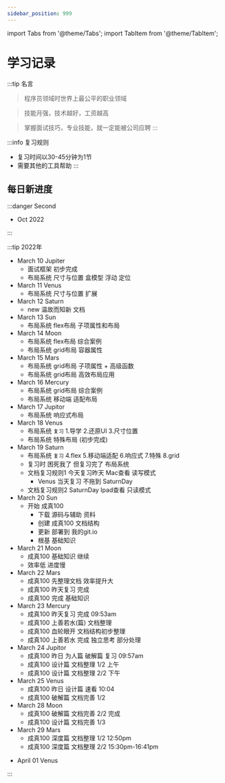 ```yaml
---
sidebar_position: 999
---
```

import Tabs from '@theme/Tabs';
import TabItem from '@theme/TabItem';

# 学习记录
:::tip 名言
>程序员领域时世界上最公平的职业领域

>技能月强，技术越好，工资越高

>掌握面试技巧，专业技能，就一定能被公司应聘
:::

:::info 复习规则
- 复习时间以30-45分钟为1节
- 需要其他的工具帮助
:::

## 每日新进度

:::danger Second
<Tabs>
<TabItem value="review" label="复习">

- Oct 2022

</TabItem>
</Tabs>
:::

:::tip 2022年
<Tabs>
<TabItem value="mar" label="3月">

- March 10 Jupiter
  - 面试框架 初步完成
  - 布局系统 尺寸与位置 盒模型 浮动 定位
- March 11 Venus
  - 布局系统 尺寸与位置 扩展
- March 12 Saturn
  - new 温故而知新 文档
- March 13 Sun
  - 布局系统 flex布局 子项属性和布局
- March 14 Moon
  - 布局系统 flex布局 综合案例
  - 布局系统 grid布局 容器属性
- March 15 Mars
  - 布局系统 grid布局 子项属性 + 高级函数
  - 布局系统 grid布局 高效布局应用
- March 16 Mercury
  - 布局系统 grid布局 综合案例
  - 布局系统 移动端 适配布局
- March 17 Jupitor
  - 布局系统 响应式布局
- March 18 Venus
  - 布局系统 `复习` 1.导学 2.还原UI 3.尺寸位置
  - 布局系统 特殊布局 (初步完成)
- March 19 Saturn
  - 布局系统 `复习` 4.flex 5.移动端适配 6.响应式 7.特殊 8.grid 
  - 复习时 困死我了 但复习完了 布局系统
  - 文档复习规则1 今天复习昨天 Mac查看 读写模式
    - Venus 当天复习 不拖到 SaturnDay
  - 文档复习规则2 SaturnDay Ipad查看 只读模式
- March 20 Sun
  - 开始 成真100
    - 下载 源码与辅助 资料
    - 创建 成真100 文档结构
    - 更新 部署到 我的git.io
    - 根基 基础知识 
- March 21 Moon
  - 成真100 基础知识 继续
  - 效率低 进度慢
- March 22 Mars
  - 成真100 先整理文档 效率提升大
  - 成真100 昨天复习 完成
  - 成真100 完成 基础知识
- March 23 Mercury
  - 成真100 昨天复习 完成 09:53am
  - 成真100 上善若水(篇) 文档整理
  - 成真100 血轮眼开 文档结构初步整理
  - 成真100 上善若水 完成 独立思考 部分处理
- March 24 Jupitor
  - 成真100 昨日 为人篇 破解篇 复习 09:57am
  - 成真100 设计篇 文档整理 1/2 上午
  - 成真100 设计篇 文档整理 2/2 下午
- March 25 Venus
  - 成真100 昨日 设计篇 速看 10:04
  - 成真100 破解篇 文档完善 1/2
- March 28 Moon
  - 成真100 破解篇 文档完善 2/2 完成
  - 成真100 设计篇 文档完善 1/3
- March 29 Mars
  - 成真100 深度篇 文档整理 1/2 12:50pm
  - 成真100 深度篇 文档整理 2/2 15:30pm-16:41pm

</TabItem>
<TabItem value="apr" label="4月">

- April 01 Venus

</TabItem>
</Tabs>
:::

